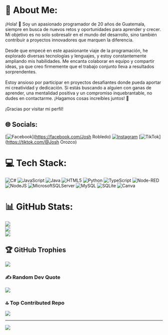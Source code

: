 # 💫 About Me:
¡Hola! 👋 Soy un apasionado programador de 20 años de Guatemala, siempre en busca de nuevos retos y oportunidades para aprender y crecer. Mi objetivo es no solo sobresalir en el mundo del desarrollo, sino también contribuir a proyectos innovadores que marquen la diferencia.<br><br>Desde que empecé en este apasionante viaje de la programación, he explorado diversas tecnologías y lenguajes, y estoy constantemente ampliando mis habilidades. Me encanta colaborar en equipo y compartir ideas, ya que creo firmemente que el trabajo conjunto lleva a resultados sorprendentes.<br><br>Estoy ansioso por participar en proyectos desafiantes donde pueda aportar mi creatividad y dedicación. Si estás buscando a alguien con ganas de aprender, una mentalidad positiva y un compromiso inquebrantable, no dudes en contactarme. ¡Hagamos cosas increíbles juntos! 🚀<br><br>¡Gracias por visitar mi perfil!


## 🌐 Socials:
[![Facebook](https://img.shields.io/badge/Facebook-%231877F2.svg?logo=Facebook&logoColor=white)](https://facebook.com/Josh Robledo) [![Instagram](https://img.shields.io/badge/Instagram-%23E4405F.svg?logo=Instagram&logoColor=white)](https://instagram.com/josh_robled0) [![TikTok](https://img.shields.io/badge/TikTok-%23000000.svg?logo=TikTok&logoColor=white)](https://tiktok.com/@Josh Orozco) 

# 💻 Tech Stack:
![C#](https://img.shields.io/badge/c%23-%23239120.svg?style=for-the-badge&logo=csharp&logoColor=white) ![JavaScript](https://img.shields.io/badge/javascript-%23323330.svg?style=for-the-badge&logo=javascript&logoColor=%23F7DF1E) ![Java](https://img.shields.io/badge/java-%23ED8B00.svg?style=for-the-badge&logo=openjdk&logoColor=white) ![HTML5](https://img.shields.io/badge/html5-%23E34F26.svg?style=for-the-badge&logo=html5&logoColor=white) ![Python](https://img.shields.io/badge/python-3670A0?style=for-the-badge&logo=python&logoColor=ffdd54) ![TypeScript](https://img.shields.io/badge/typescript-%23007ACC.svg?style=for-the-badge&logo=typescript&logoColor=white) ![Node-RED](https://img.shields.io/badge/Node--RED-%238F0000.svg?style=for-the-badge&logo=node-red&logoColor=white) ![NodeJS](https://img.shields.io/badge/node.js-6DA55F?style=for-the-badge&logo=node.js&logoColor=white) ![MicrosoftSQLServer](https://img.shields.io/badge/Microsoft%20SQL%20Server-CC2927?style=for-the-badge&logo=microsoft%20sql%20server&logoColor=white) ![MySQL](https://img.shields.io/badge/mysql-4479A1.svg?style=for-the-badge&logo=mysql&logoColor=white) ![SQLite](https://img.shields.io/badge/sqlite-%2307405e.svg?style=for-the-badge&logo=sqlite&logoColor=white) ![Canva](https://img.shields.io/badge/Canva-%2300C4CC.svg?style=for-the-badge&logo=Canva&logoColor=white)
# 📊 GitHub Stats:
![](https://github-readme-stats.vercel.app/api?username=JosueOrozco01&theme=dark&hide_border=false&include_all_commits=false&count_private=false)<br/>
![](https://github-readme-streak-stats.herokuapp.com/?user=JosueOrozco01&theme=dark&hide_border=false)<br/>
![](https://github-readme-stats.vercel.app/api/top-langs/?username=JosueOrozco01&theme=dark&hide_border=false&include_all_commits=false&count_private=false&layout=compact)

## 🏆 GitHub Trophies
![](https://github-profile-trophy.vercel.app/?username=JosueOrozco01&theme=radical&no-frame=false&no-bg=true&margin-w=4)

### ✍️ Random Dev Quote
![](https://quotes-github-readme.vercel.app/api?type=horizontal&theme=radical)

### 🔝 Top Contributed Repo
![](https://github-contributor-stats.vercel.app/api?username=JosueOrozco01&limit=5&theme=dark&combine_all_yearly_contributions=true)

---
[![](https://visitcount.itsvg.in/api?id=JosueOrozco01&icon=0&color=0)](https://visitcount.itsvg.in)

<!-- Proudly created with GPRM ( https://gprm.itsvg.in ) -->
